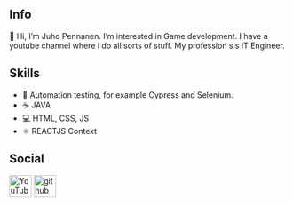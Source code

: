 ## Info
👋 Hi, I’m Juho Pennanen.
I’m interested in Game development. I have a youtube channel where i do all sorts of stuff. My profession sis IT Engineer. 

## Skills
- 🤖 Automation testing, for example Cypress and Selenium. 
- ☕ JAVA
- 💻 HTML, CSS, JS
- ⚛ REACTJS Context

## Social
[<img src='https://cdn.jsdelivr.net/npm/simple-icons@3.0.1/icons/youtube.svg' alt='YouTube' height='40'>](https://www.youtube.com/channel/UCRDHTKI4CdWruExooizDMRw)  [<img src='https://cdn.jsdelivr.net/npm/simple-icons@3.0.1/icons/github.svg' alt='github' height='40'>](https://github.com/Penna221) 
<!---
Penna221/Penna221 is a ✨ special ✨ repository because its `README.md` (this file) appears on your GitHub profile.
You can click the Preview link to take a look at your changes.
--->
